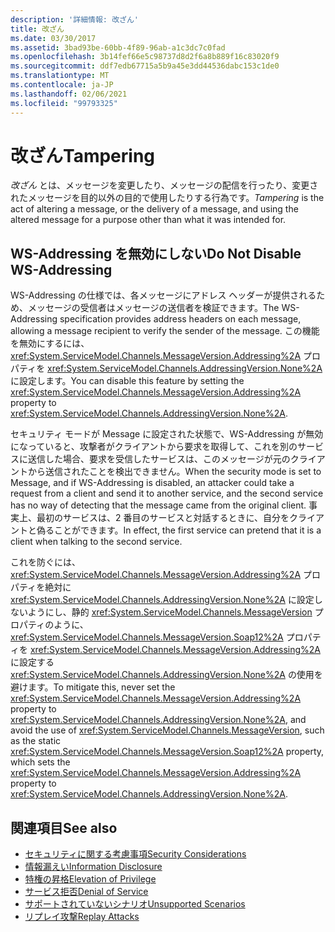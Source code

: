 ```yaml
---
description: '詳細情報: 改ざん'
title: 改ざん
ms.date: 03/30/2017
ms.assetid: 3bad93be-60bb-4f89-96ab-a1c3dc7c0fad
ms.openlocfilehash: 3b14fef66e5c98737d8d2f6a8b889f16c83020f9
ms.sourcegitcommit: ddf7edb67715a5b9a45e3dd44536dabc153c1de0
ms.translationtype: MT
ms.contentlocale: ja-JP
ms.lasthandoff: 02/06/2021
ms.locfileid: "99793325"
---
```

# <a name="tampering"></a><span data-ttu-id="f7713-103">改ざん</span><span class="sxs-lookup"><span data-stu-id="f7713-103">Tampering</span></span>

<span data-ttu-id="f7713-104">*改ざん* とは、メッセージを変更したり、メッセージの配信を行ったり、変更されたメッセージを目的以外の目的で使用したりする行為です。</span><span class="sxs-lookup"><span data-stu-id="f7713-104">*Tampering* is the act of altering a message, or the delivery of a message, and using the altered message for a purpose other than what it was intended for.</span></span>  
  
## <a name="do-not-disable-ws-addressing"></a><span data-ttu-id="f7713-105">WS-Addressing を無効にしない</span><span class="sxs-lookup"><span data-stu-id="f7713-105">Do Not Disable WS-Addressing</span></span>  

 <span data-ttu-id="f7713-106">WS-Addressing の仕様では、各メッセージにアドレス ヘッダーが提供されるため、メッセージの受信者はメッセージの送信者を検証できます。</span><span class="sxs-lookup"><span data-stu-id="f7713-106">The WS-Addressing specification provides address headers on each message, allowing a message recipient to verify the sender of the message.</span></span> <span data-ttu-id="f7713-107">この機能を無効にするには、<xref:System.ServiceModel.Channels.MessageVersion.Addressing%2A> プロパティを <xref:System.ServiceModel.Channels.AddressingVersion.None%2A> に設定します。</span><span class="sxs-lookup"><span data-stu-id="f7713-107">You can disable this feature by setting the <xref:System.ServiceModel.Channels.MessageVersion.Addressing%2A> property to <xref:System.ServiceModel.Channels.AddressingVersion.None%2A>.</span></span>  
  
 <span data-ttu-id="f7713-108">セキュリティ モードが Message に設定された状態で、WS-Addressing が無効になっていると、攻撃者がクライアントから要求を取得して、これを別のサービスに送信した場合、要求を受信したサービスは、このメッセージが元のクライアントから送信されたことを検出できません。</span><span class="sxs-lookup"><span data-stu-id="f7713-108">When the security mode is set to Message, and if WS-Addressing is disabled, an attacker could take a request from a client and send it to another service, and the second service has no way of detecting that the message came from the original client.</span></span> <span data-ttu-id="f7713-109">事実上、最初のサービスは、2 番目のサービスと対話するときに、自分をクライアントと偽ることができます。</span><span class="sxs-lookup"><span data-stu-id="f7713-109">In effect, the first service can pretend that it is a client when talking to the second service.</span></span>  
  
 <span data-ttu-id="f7713-110">これを防ぐには、<xref:System.ServiceModel.Channels.MessageVersion.Addressing%2A> プロパティを絶対に <xref:System.ServiceModel.Channels.AddressingVersion.None%2A> に設定しないようにし、静的 <xref:System.ServiceModel.Channels.MessageVersion> プロパティのように、<xref:System.ServiceModel.Channels.MessageVersion.Soap12%2A> プロパティを <xref:System.ServiceModel.Channels.MessageVersion.Addressing%2A> に設定する <xref:System.ServiceModel.Channels.AddressingVersion.None%2A> の使用を避けます。</span><span class="sxs-lookup"><span data-stu-id="f7713-110">To mitigate this, never set the <xref:System.ServiceModel.Channels.MessageVersion.Addressing%2A> property to <xref:System.ServiceModel.Channels.AddressingVersion.None%2A>, and avoid the use of <xref:System.ServiceModel.Channels.MessageVersion>, such as the static <xref:System.ServiceModel.Channels.MessageVersion.Soap12%2A> property, which sets the <xref:System.ServiceModel.Channels.MessageVersion.Addressing%2A> property to <xref:System.ServiceModel.Channels.AddressingVersion.None%2A>.</span></span>  
  
## <a name="see-also"></a><span data-ttu-id="f7713-111">関連項目</span><span class="sxs-lookup"><span data-stu-id="f7713-111">See also</span></span>

- [<span data-ttu-id="f7713-112">セキュリティに関する考慮事項</span><span class="sxs-lookup"><span data-stu-id="f7713-112">Security Considerations</span></span>](security-considerations-in-wcf.md)
- [<span data-ttu-id="f7713-113">情報漏えい</span><span class="sxs-lookup"><span data-stu-id="f7713-113">Information Disclosure</span></span>](information-disclosure.md)
- [<span data-ttu-id="f7713-114">特権の昇格</span><span class="sxs-lookup"><span data-stu-id="f7713-114">Elevation of Privilege</span></span>](elevation-of-privilege.md)
- [<span data-ttu-id="f7713-115">サービス拒否</span><span class="sxs-lookup"><span data-stu-id="f7713-115">Denial of Service</span></span>](denial-of-service.md)
- [<span data-ttu-id="f7713-116">サポートされていないシナリオ</span><span class="sxs-lookup"><span data-stu-id="f7713-116">Unsupported Scenarios</span></span>](unsupported-scenarios.md)
- [<span data-ttu-id="f7713-117">リプレイ攻撃</span><span class="sxs-lookup"><span data-stu-id="f7713-117">Replay Attacks</span></span>](replay-attacks.md)
